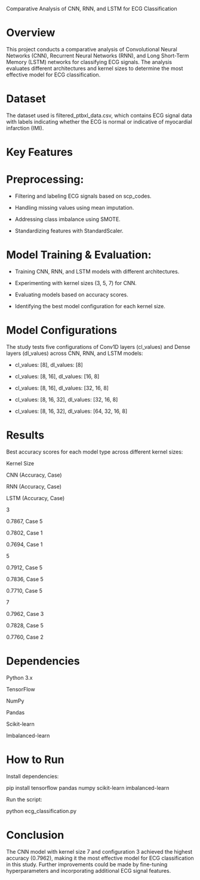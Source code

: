 Comparative Analysis of CNN, RNN, and LSTM for ECG Classification

# Overview

This project conducts a comparative analysis of Convolutional Neural Networks (CNN), Recurrent Neural Networks (RNN), and Long Short-Term Memory (LSTM) networks for classifying ECG signals. The analysis evaluates different architectures and kernel sizes to determine the most effective model for ECG classification.

# Dataset

The dataset used is filtered_ptbxl_data.csv, which contains ECG signal data with labels indicating whether the ECG is normal or indicative of myocardial infarction (IMI).

# Key Features

# Preprocessing:

- Filtering and labeling ECG signals based on scp_codes.

- Handling missing values using mean imputation.

- Addressing class imbalance using SMOTE.

- Standardizing features with StandardScaler.

# Model Training & Evaluation:

- Training CNN, RNN, and LSTM models with different architectures.

- Experimenting with kernel sizes (3, 5, 7) for CNN.

- Evaluating models based on accuracy scores.

- Identifying the best model configuration for each kernel size.

# Model Configurations

The study tests five configurations of Conv1D layers (cl_values) and Dense layers (dl_values) across CNN, RNN, and LSTM models:

- cl_values: [8], dl_values: [8]

- cl_values: [8, 16], dl_values: [16, 8]

- cl_values: [8, 16], dl_values: [32, 16, 8]

- cl_values: [8, 16, 32], dl_values: [32, 16, 8]

- cl_values: [8, 16, 32], dl_values: [64, 32, 16, 8]

# Results

Best accuracy scores for each model type across different kernel sizes:

Kernel Size

CNN (Accuracy, Case)

RNN (Accuracy, Case)

LSTM (Accuracy, Case)

3

0.7867, Case 5

0.7802, Case 1

0.7694, Case 1

5

0.7912, Case 5

0.7836, Case 5

0.7710, Case 5

7

0.7962, Case 3

0.7828, Case 5

0.7760, Case 2

# Dependencies

Python 3.x

TensorFlow

NumPy

Pandas

Scikit-learn

Imbalanced-learn

# How to Run

Install dependencies:

pip install tensorflow pandas numpy scikit-learn imbalanced-learn

Run the script:

python ecg_classification.py

# Conclusion

The CNN model with kernel size 7 and configuration 3 achieved the highest accuracy (0.7962), making it the most effective model for ECG classification in this study. Further improvements could be made by fine-tuning hyperparameters and incorporating additional ECG signal features.
